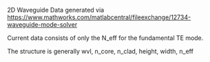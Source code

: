 2D Waveguide Data generated via https://www.mathworks.com/matlabcentral/fileexchange/12734-waveguide-mode-solver

Current data consists of only the N_eff for the fundamental TE mode.

The structure is generally
wvl, n_core, n_clad, height, width, n_eff
